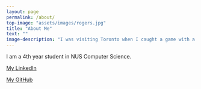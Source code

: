 ```yaml
---
layout: page
permalink: /about/
top-image: "assets/images/rogers.jpg"
title: "About Me"
text: ""
image-description: "I was visiting Toronto when I caught a game with a view from the CN Tower. It was the Blue Jays playing against some team which I forgot."
---
```


I am a 4th year student in NUS Computer Science.

[My LinkedIn][linkedin]

[My GitHub][github]

[github]: https://github.com/CJ-Lee01
[linkedin]: https://www.linkedin.com/in/lee-chun-jie-00641a1bb/

